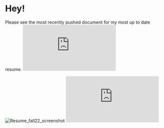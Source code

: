 # Hey!
Please see the most recently pushed document for my most up to date resume.
![Resume PDF link](https://github.com/jbrown3859/Resume/blob/master/Joseph%20Brown%20Resume%20November%202022.pdf)

![Resume_fall22_screenshot](https://user-images.githubusercontent.com/33066482/193739871-ba614b11-9bbf-4eed-8e5e-a63bc606d358.png)
<embed src="https://github.com/jbrown3859/Resume/blob/master/Joseph%20Brown%20Resume%20November%202022.pdf" type="application/pdf">

